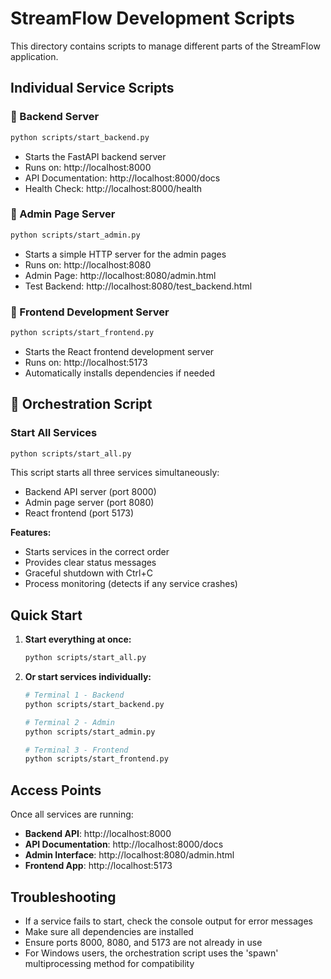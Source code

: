 # StreamFlow Development Scripts

This directory contains scripts to manage different parts of the StreamFlow application.

## Individual Service Scripts

### 🚀 Backend Server
```bash
python scripts/start_backend.py
```
- Starts the FastAPI backend server
- Runs on: http://localhost:8000
- API Documentation: http://localhost:8000/docs
- Health Check: http://localhost:8000/health

### 🔧 Admin Page Server
```bash
python scripts/start_admin.py
```
- Starts a simple HTTP server for the admin pages
- Runs on: http://localhost:8080
- Admin Page: http://localhost:8080/admin.html
- Test Backend: http://localhost:8080/test_backend.html

### 🎨 Frontend Development Server
```bash
python scripts/start_frontend.py
```
- Starts the React frontend development server
- Runs on: http://localhost:5173
- Automatically installs dependencies if needed

## 🎵 Orchestration Script

### Start All Services
```bash
python scripts/start_all.py
```
This script starts all three services simultaneously:
- Backend API server (port 8000)
- Admin page server (port 8080)
- React frontend (port 5173)

**Features:**
- Starts services in the correct order
- Provides clear status messages
- Graceful shutdown with Ctrl+C
- Process monitoring (detects if any service crashes)

## Quick Start

1. **Start everything at once:**
   ```bash
   python scripts/start_all.py
   ```

2. **Or start services individually:**
   ```bash
   # Terminal 1 - Backend
   python scripts/start_backend.py
   
   # Terminal 2 - Admin
   python scripts/start_admin.py
   
   # Terminal 3 - Frontend
   python scripts/start_frontend.py
   ```

## Access Points

Once all services are running:

- **Backend API**: http://localhost:8000
- **API Documentation**: http://localhost:8000/docs
- **Admin Interface**: http://localhost:8080/admin.html
- **Frontend App**: http://localhost:5173

## Troubleshooting

- If a service fails to start, check the console output for error messages
- Make sure all dependencies are installed
- Ensure ports 8000, 8080, and 5173 are not already in use
- For Windows users, the orchestration script uses the 'spawn' multiprocessing method for compatibility 